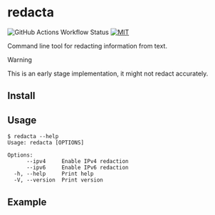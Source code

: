 # redacta

![GitHub Actions Workflow Status](https://img.shields.io/github/actions/workflow/status/lhalf/redacta/on_commit.yml)
[![MIT](https://img.shields.io/badge/license-MIT-blue)](./LICENSE)

Command line tool for redacting information from text.

> [!WARNING]
> This is an early stage implementation, it might not redact accurately.

## Install

## Usage

```
$ redacta --help
Usage: redacta [OPTIONS]

Options:
      --ipv4     Enable IPv4 redaction
      --ipv6     Enable IPv6 redaction
  -h, --help     Print help
  -V, --version  Print version
```

## Example